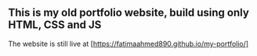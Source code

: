 ## This is my old portfolio website, build using only HTML, CSS and JS

The website is still live at [https://fatimaahmed890.github.io/my-portfolio/]
